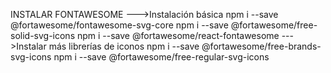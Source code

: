 INSTALAR FONTAWESOME
--->Instalación básica
npm i --save @fortawesome/fontawesome-svg-core
npm i --save @fortawesome/free-solid-svg-icons
npm i --save @fortawesome/react-fontawesome
--->Instalar más librerías de iconos
npm i --save @fortawesome/free-brands-svg-icons
npm i --save @fortawesome/free-regular-svg-icons
